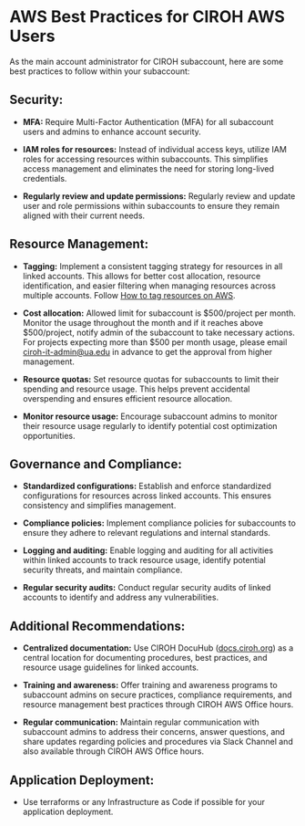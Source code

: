 # AWS Best Practices for CIROH AWS Users

As the main account administrator for CIROH subaccount, here are some best practices to follow within your subaccount:

## Security:

- **MFA:** Require Multi-Factor Authentication (MFA) for all subaccount users and admins to enhance account security.
  
- **IAM roles for resources:** Instead of individual access keys, utilize IAM roles for accessing resources within subaccounts. This simplifies access management and eliminates the need for storing long-lived credentials.
  
- **Regularly review and update permissions:** Regularly review and update user and role permissions within subaccounts to ensure they remain aligned with their current needs.

## Resource Management:

- **Tagging:** Implement a consistent tagging strategy for resources in all linked accounts. This allows for better cost allocation, resource identification, and easier filtering when managing resources across multiple accounts. Follow [How to tag resources on AWS](https://docs.ciroh.org/docs/education/CloudComputing/AWS/).

- **Cost allocation:** Allowed limit for subaccount is $500/project per month. Monitor the usage throughout the month and if it reaches above $500/project, notify admin of the subaccount to take necessary actions. For projects expecting more than $500 per month usage, please email [ciroh-it-admin@ua.edu](mailto:ciroh-it-admin@ua.edu) in advance to get the approval from higher management.

- **Resource quotas:** Set resource quotas for subaccounts to limit their spending and resource usage. This helps prevent accidental overspending and ensures efficient resource allocation.

- **Monitor resource usage:** Encourage subaccount admins to monitor their resource usage regularly to identify potential cost optimization opportunities.

## Governance and Compliance:

- **Standardized configurations:** Establish and enforce standardized configurations for resources across linked accounts. This ensures consistency and simplifies management.
  
- **Compliance policies:** Implement compliance policies for subaccounts to ensure they adhere to relevant regulations and internal standards.
  
- **Logging and auditing:** Enable logging and auditing for all activities within linked accounts to track resource usage, identify potential security threats, and maintain compliance.
  
- **Regular security audits:** Conduct regular security audits of linked accounts to identify and address any vulnerabilities.

## Additional Recommendations:

- **Centralized documentation:** Use CIROH DocuHub ([docs.ciroh.org](https://docs.ciroh.org)) as a central location for documenting procedures, best practices, and resource usage guidelines for linked accounts.

- **Training and awareness:** Offer training and awareness programs to subaccount admins on secure practices, compliance requirements, and resource management best practices through CIROH AWS Office hours.

- **Regular communication:** Maintain regular communication with subaccount admins to address their concerns, answer questions, and share updates regarding policies and procedures via Slack Channel and also available through CIROH AWS Office hours.

## Application Deployment:

- Use terraforms or any Infrastructure as Code if possible for your application deployment.
